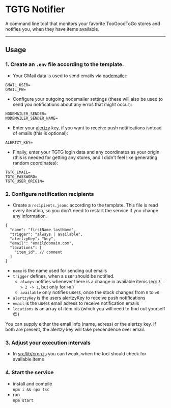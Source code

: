 # TGTG Notifier

A command line tool that monitors your favorite TooGoodToGo stores and notifies you, when they have items available.

---

## Usage
### 1. Create an `.env` file according to the template.

- Your GMail data is used to send emails via [nodemailer](https://nodemailer.com/):
```
GMAIL_USER=
GMAIL_PW=
```

- Configure your outgoing nodemailer settings (these will also be used to send you notifications about any erros that might occur):
```
NODEMAILER_SENDER=
NODEMAILER_SENDER_NAME=
```

- Enter your [alertzy](https://alertzy.app/) key, if you want to receive push notifications isntead of emails (this is optional):
```
ALERTZY_KEY=
```

- Finally, enter your TGTG login data and any coordinates as your origin (this is needed for getting any stores, and I didn't feel like generating random coordinates):
```
TGTG_EMAIL=
TGTG_PASSWORD=
TGTG_USER_ORIGIN=
```

### 2. Configure notification recipients
- Create a `recipients.jsonc` according to the template. This file is read every iteration, so you don't need to restart the service if you change any information.
```jsonc
{
  "name": "firstName lastName",
  "trigger": "always | available",
  "alertzyKey": "key",
  "email": "email@domain.com",
  "locations": [
    "item_id", // comment
  ]
}
```
- `name` is the name used for sending out emails  
- `trigger` defines, when a user should be notified.
  - `always` notifies whenever there is a change in available items (eg: `3 -> 2 -> 1`, but only for `>0` )
  - `available` only notifies users, once the stock changes from `0` to `>0`
- `alertzyKey` is the users alertzyKey to receive push notifications
- `email` is the users email adress to receive notification emails
- `locations` is an array of item ids (which you will need to find out yourself 😉)

You can supply either the email info (name, adress) or the alertzy key. If both are present, the alertzy key will take precendence over email.

### 3. Adjust your execution intervals
- In [src/lib/cron.js](src/lib/cron.ts) you can tweak, when the tool should check for available items

### 4. Start the service
- install and compile  
`npm i && npx tsc`
- run  
`npm start`